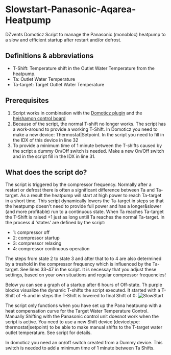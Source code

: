 # Slowstart-Panasonic-Aqarea-Heatpump
DZvents Domoticz Script to manage the Panasonic (monobloc) heatpump to a slow and efficient startup after restart and/or defrost.

## Definitions & abbreviations
* T-Shift: Temperature shift in the Outlet Water Temperature from the heatpump.
* Ta: Outlet Water Temperature
* Ta-target: Target Outlet Water Temperature

## Prerequisites
1. Script works in combination with the [Domoticz plugin](https://github.com/MarFanNL/HeishamonMQTT/tree/main) and the [heishamon control board](https://www.tindie.com/stores/thehognl/)
2. Because of the script, the normal T-shift no longer works. The script has a work-around to provide a working T-Shift. In Domoticz you need to make a new device: Thermostat|Setpoint. In the script you need to fill in the IDX of this device in line 32
3. To provide a minimum time of 1 minute between the T-shifts caused by the script a dummy On/Off switch is needed. Make a new On/Off switch and in the script fill in the IDX in line 31.

## What does the script do?
The script is triggered by the compressor frequency. Normally after a restart or defrost there is often a significant difference between Ta and Ta-target. As a result the heatpump will start at high power to reach Ta-target in a short time. This script dynamically lowers the Ta-target in steps so that the heatpump doesn't need to provide full power and has a longer&slower (and more profitable) run to a continuous state. When Ta reaches Ta-target the T-Shift is raised +1 just as long untill Ta reaches the normal Ta-target. In the process 4 'states' are defined by the script:
* 1: compressor off
* 2: compressor startup
* 3: compressor relaxing
* 4: compressor continuous operation

The steps from state 2 to state 3 and after that to to 4 are also determined by a treshold in the compressor frequency which is influenced by the Ta-target. See lines 33-47 in the script. It is necessay that you adjust these settings, based on your own situations and regular compressor frequencies!

Below yu can see a graph of a startup after 6 hours of Off-state. Th purple blocks visualize the dynamic T-shifts the script executed. It started with a T-Shift of -5 and in steps the T-Shift is lowered to final Shift of 0:
![SlowStart](https://www.bartvandermark.nl/diversen/slowstart.JPG "Slowstart")

The script only functions when you have set up the Pana heatpump with a heat compensation curve for the Target Water Temperature Control. Manually Shifting with the Panasonic control unit doesnot work when the script is active. You need to use a new Shift device (devicetype: thermostat|setpoint) to be able to make manual shifts to the T-target water outlet temperature. See script for details.

In domoticz you need an on/off switch created from a Dummy device. This switch is needed to add a minimum time of 1 minute between Ta Shifts.
